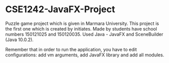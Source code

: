 # CSE1242-JavaFX-Project
Puzzle game project which is given in Marmara University. 
This project is the first one which is created by initiates. 
Made by students have school numbers 150121025 and 150120035. 
Used Java - JavaFX and SceneBuilder (Java 10.0.2).

Remember that in order to run the application, you have to edit configurations: add vm arguments, add JavaFX library and add all modules.

